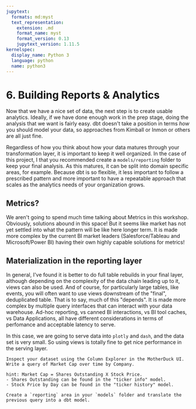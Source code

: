 ```yaml
---
jupytext:
  formats: md:myst
  text_representation:
    extension: .md
    format_name: myst
    format_version: 0.13
    jupytext_version: 1.11.5
kernelspec:
  display_name: Python 3
  language: python
  name: python3
---
```


# 6. Building Reports & Analytics

Now that we have a nice set of data, the next step is to create usable analytics. Ideally, if we have done enough work in the prep stage, doing the analysis that we want is fairly easy. dbt doesn't take a position in terms _how_ you should model your data, so approaches from Kimball or Inmon or others are all just fine. 

Regardless of how you think about how your data matures through your transformation layer, it is important to keep it well organized. In the case of this project, I that you recommended create a `models/reporting` folder to keep your final analysis. As this matures, it can be split into domain specific areas, for example. Because dbt is so flexible, it less important to follow a prescribed pattern and more important to have a repeatable approach that scales as the analytics needs of your organization grows.

## Metrics?

We aren't going to spend much time talking about Metrics in this workshop. Obviously, solutions abound in this space! But it seems like market has not yet settled into what the pattern will be like here longer term. It is made more complex by the current BI market leaders (Salesforce/Tableau and Microsoft/Power BI) having their own highly capable solutions for metrics! 

## Materialization in the reporting layer

In general, I've found it is better to do full table rebuilds in your final layer, although depending on the complexity of the data chain leading up to it, views can also be used. And of course, for particularly large tables, like events, you will often want to use views downstream of the "final", deduplicated table. That is to say, much of this "depends". It is made more complex by multiple query interfaces that can interact with your data warehouse. Ad-hoc reporting, vs canned BI interactions, vs BI tool caches, vs Data Applications, all have different considerations in terms of perfomance and acceptable latency to serve.

In this case, we are going to serve data into `plotly` and `dash`, and the data set is very small. So using views is totally fine to get nice performance in the serving layer.

```{admonition} Exercise 6.1
Inspect your dataset using the Column Explorer in the MotherDuck UI. Write a query of Market Cap over time by Company.

hint: Market Cap = Shares Outstanding X Stock Price.
- Shares Outstanding can be found in the "ticker info" model.
- Stock Price by Day can be found in the "ticker history" model.
```

```{admonition} Exercise 6.2
Create a `reporting` area in your `models` folder and translate the previous query into a dbt model.
```